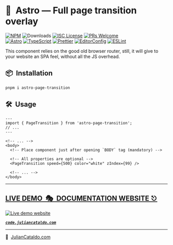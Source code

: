 # 🚀  Astro — Full page transition overlay

[![NPM](https://img.shields.io/npm/v/@julian_cataldo/astro-transition)](https://www.npmjs.com/package/@julian_cataldo/astro-transition)
![Downloads](https://img.shields.io/npm/dt/@julian_cataldo/astro-transition.svg)
[![ISC License](https://img.shields.io/npm/l/@julian_cataldo/astro-transition)](https://github.com/JulianCataldo/web-garden/blob/develop/LICENSE)
[![PRs Welcome](https://img.shields.io/badge/PRs-welcome-brightgreen.svg)](https://makeapullrequest.com)  
[![Astro](https://img.shields.io/badge/Astro-333333.svg?logo=astro)](https://astro.build)
[![TypeScript](https://img.shields.io/badge/TypeScript-333333.svg?logo=typescript)](http://www.typescriptlang.org/)
[![Prettier](https://img.shields.io/badge/Prettier-333333.svg?logo=prettier)](https://prettier.io)
[![EditorConfig](https://img.shields.io/badge/EditorConfig-333333.svg?logo=editorconfig)](https://editorconfig.org)
[![ESLint](https://img.shields.io/badge/ESLint-3A33D1?logo=eslint)](https://eslint.org)

This component relies on the good old browser router, still, it will give to
your website an SPA feel, without all the JS overhead.

<!-- ## Demo

https://user-images.githubusercontent.com/603498/174424456-edce69a7-adef-4e59-b2d8-cfc22414b8a4.mp4 -->

## 📦  Installation

```sh
pnpm i astro-page-transition
```

## 🛠  Usage

```astro
---
import { PageTransition } from 'astro-page-transition';
// ...
---
```

```astro
<!-- ... -->
<body>
  <!-- Place component just after opening `BODY` tag (mandatory) -->

  <!-- All properties are optional -->
  <PageTransition speed={500} color="white" zIndex={99} />

  <!-- ... -->
</body>
```

<div class="git-footer">

---

## [LIVE DEMO  🎭  DOCUMENTATION WEBSITE ⎋](https://code.juliancataldo.com/)

[![Live demo website](https://code.juliancataldo.com/poster.png)](https://code.juliancataldo.com)

**_[`code.juliancataldo.com`](https://code.juliancataldo.com/)_**

---

🔗  [JulianCataldo.com](https://www.juliancataldo.com/)

</div>
